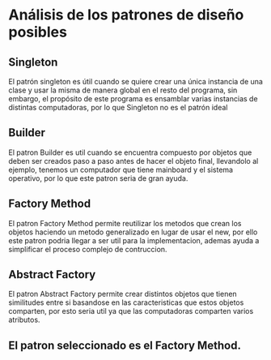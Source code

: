 # Análisis de los patrones de diseño posibles
## Singleton
El patrón singleton es útil cuando se quiere crear una única instancia de una clase y usar la misma de manera global en el resto del programa, sin embargo, el propósito de este programa es ensamblar varias instancias de distintas computadoras, por lo que Singleton no es el patrón ideal
## Builder
El patron Builder es util cuando se encuentra compuesto por objetos que deben ser creados paso a paso antes de hacer el objeto final, llevandolo al ejemplo, tenemos un computador que tiene mainboard y el sistema operativo, por lo que este patron seria de gran ayuda.
## Factory Method
El patron Factory Method permite reutilizar los metodos que crean los objetos haciendo un metodo generalizado en lugar de usar el new, por ello este patron podria llegar a ser util para la implementacion, ademas ayuda a simplificar el proceso complejo de contruccion. 
## Abstract Factory
El patron Abstract Factory permite crear distintos objetos que tienen similitudes entre si basandose en las caracteristicas que estos objetos comparten, por esto seria util ya que las computadoras comparten varios atributos.
## El patron seleccionado es el Factory Method.

